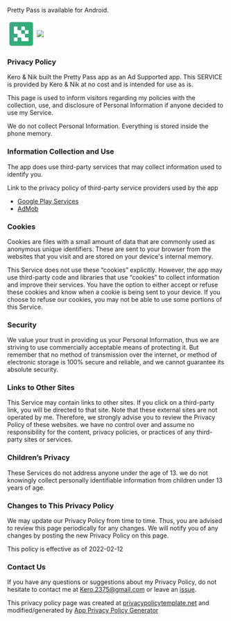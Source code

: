 Pretty Pass is available for Android.

<img align='center' height='64' src='./img/icon.svg'/>
<a href=''><img align='center' height='55' src='https://upload.wikimedia.org/wikipedia/commons/5/5f/Google_Play_Store_badge_IT.svg'></a>

### Privacy Policy

Kero & Nik built the Pretty Pass app as an Ad Supported app. This SERVICE is provided by Kero & Nik at no cost and is intended for use as is.

This page is used to inform visitors regarding my policies with the collection, use, and disclosure of Personal Information if anyone decided to use my Service.

We do not collect Personal Information. Everything is stored inside the phone memory.

### Information Collection and Use

The app does use third-party services that may collect information used to identify you.

Link to the privacy policy of third-party service providers used by the app

*   [Google Play Services](https://www.google.com/policies/privacy/)
*   [AdMob](https://support.google.com/admob/answer/6128543?hl=en)

### Cookies

Cookies are files with a small amount of data that are commonly used as anonymous unique identifiers. These are sent to your browser from the websites that you visit and are stored on your device's internal memory.

This Service does not use these “cookies” explicitly. However, the app may use third-party code and libraries that use “cookies” to collect information and improve their services. You have the option to either accept or refuse these cookies and know when a cookie is being sent to your device. If you choose to refuse our cookies, you may not be able to use some portions of this Service.

### Security

We value your trust in providing us your Personal Information, thus we are striving to use commercially acceptable means of protecting it. But remember that no method of transmission over the internet, or method of electronic storage is 100% secure and reliable, and we cannot guarantee its absolute security.

### Links to Other Sites

This Service may contain links to other sites. If you click on a third-party link, you will be directed to that site. Note that these external sites are not operated by me. Therefore, we strongly advise you to review the Privacy Policy of these websites. we have no control over and assume no responsibility for the content, privacy policies, or practices of any third-party sites or services.

### Children’s Privacy

These Services do not address anyone under the age of 13. we do not knowingly collect personally identifiable information from children under 13 years of age.

### Changes to This Privacy Policy

We may update our Privacy Policy from time to time. Thus, you are advised to review this page periodically for any changes. We will notify you of any changes by posting the new Privacy Policy on this page.

This policy is effective as of 2022-02-12

### Contact Us

If you have any questions or suggestions about my Privacy Policy, do not hesitate to contact me at [Kero.2375@gmail.com](mailto:kero.2375@gmail.com) or leave an [issue](https://github.com/Kero2375/pretty-pass-pub/issues).

This privacy policy page was created at [privacypolicytemplate.net](https://privacypolicytemplate.net) and modified/generated by [App Privacy Policy Generator](https://app-privacy-policy-generator.nisrulz.com/)
